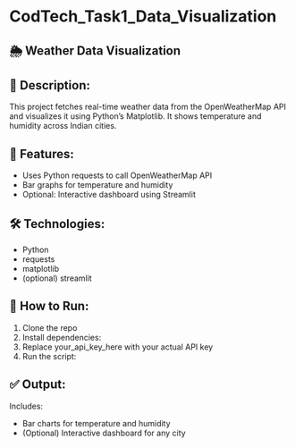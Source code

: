 # CodTech_Task1_Data_Visualization

## 🌦️ Weather Data Visualization

## 📌 Description:
This project fetches real-time weather data from the OpenWeatherMap API and visualizes it using Python’s Matplotlib. It shows temperature and humidity across Indian cities.

## 🚀 Features:
- Uses Python requests to call OpenWeatherMap API
- Bar graphs for temperature and humidity
- Optional: Interactive dashboard using Streamlit

## 🛠️ Technologies:
- Python
- requests
- matplotlib
- (optional) streamlit

## 📂 How to Run:
1. Clone the repo
2. Install dependencies:
3. Replace your_api_key_here with your actual API key
4. Run the script:

## ✅ Output:
Includes:
- Bar charts for temperature and humidity
- (Optional) Interactive dashboard for any city

